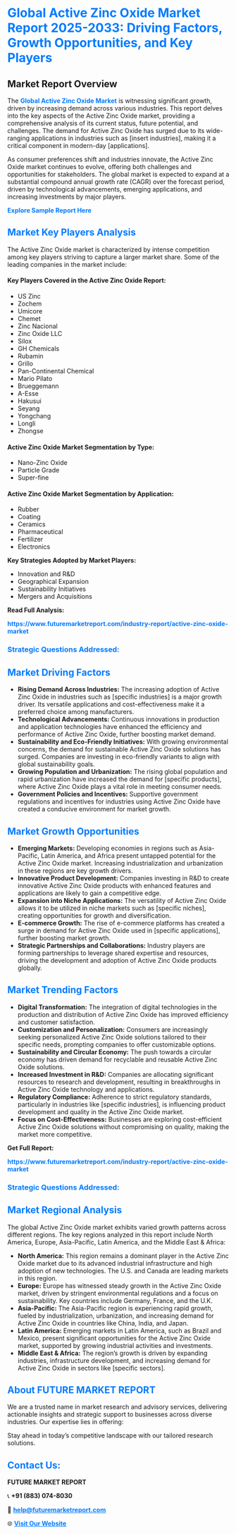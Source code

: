 <h1 style="color: #007BFF;">Global Active Zinc Oxide Market Report 2025-2033: Driving Factors, Growth Opportunities, and Key Players</h1>

<section id="overview">
<h2>Market Report Overview</h2>
<p>The <a href="https://www.futuremarketreport.com/industry-report/active-zinc-oxide-market" style="color: #007BFF; text-decoration: none;"><strong>Global Active Zinc Oxide Market</strong></a> is witnessing significant growth, driven by increasing demand across various industries. This report delves into the key aspects of the Active Zinc Oxide market, providing a comprehensive analysis of its current status, future potential, and challenges. The demand for Active Zinc Oxide has surged due to its wide-ranging applications in industries such as [insert industries], making it a critical component in modern-day [applications].</p>
<p>As consumer preferences shift and industries innovate, the Active Zinc Oxide market continues to evolve, offering both challenges and opportunities for stakeholders. The global market is expected to expand at a substantial compound annual growth rate (CAGR) over the forecast period, driven by technological advancements, emerging applications, and increasing investments by major players.</p>
</section>

<section id="overview">
<p><a href="https://www.futuremarketreport.com/request-sample/reportId=85700" style="color: #007BFF; text-decoration: none;"><strong>Explore Sample Report Here</strong></a></p>
</section>

<section id="key-players">
<h2 style="color: #007BFF;">Market Key Players Analysis</h2>
<p>The Active Zinc Oxide market is characterized by intense competition among key players striving to capture a larger market share. Some of the leading companies in the market include:</p>
<h4>Key Players Covered in the Active Zinc Oxide Report:</h4>
<ul><li>US Zinc</li><li>Zochem</li><li>Umicore</li><li>Chemet</li><li>Zinc Nacional</li><li>Zinc Oxide LLC</li><li>Silox</li><li>GH Chemicals</li><li>Rubamin</li><li>Grillo</li><li>Pan-Continental Chemical</li><li>Mario Pilato</li><li>Brueggemann</li><li>A-Esse</li><li>Hakusui</li><li>Seyang</li><li>Yongchang</li><li>Longli</li><li>Zhongse</li></ul>
<h4>Active Zinc Oxide Market Segmentation by Type:</h4>
<ul><li>Nano-Zinc Oxide</li><li>Particle Grade</li><li>Super-fine</li></ul>

<h4>Active Zinc Oxide Market Segmentation by Application:</h4>
<ul><li>Rubber</li><li>Coating</li><li>Ceramics</li><li>Pharmaceutical</li><li>Fertilizer</li><li>Electronics</li></ul>
<p><strong>Key Strategies Adopted by Market Players:</strong></p>
<ul>
<li>Innovation and R&D</li>
<li>Geographical Expansion</li>
<li>Sustainability Initiatives</li>
<li>Mergers and Acquisitions</li>
</ul>
</section>

<section>
<p><strong>Read Full Analysis: </strong></p><a href="https://www.futuremarketreport.com/industry-report/active-zinc-oxide-market" style="color: #007BFF; text-decoration: none;"><strong>https://www.futuremarketreport.com/industry-report/active-zinc-oxide-market</strong></a>
<h3 style="color: #007BFF;">Strategic Questions Addressed:</h3>
</section>

<section id="driving-factors">
<h2 style="color: #007BFF;">Market Driving Factors</h2>
<ul>
<li><strong>Rising Demand Across Industries:</strong> The increasing adoption of Active Zinc Oxide in industries such as [specific industries] is a major growth driver. Its versatile applications and cost-effectiveness make it a preferred choice among manufacturers.</li>
<li><strong>Technological Advancements:</strong> Continuous innovations in production and application technologies have enhanced the efficiency and performance of Active Zinc Oxide, further boosting market demand.</li>
<li><strong>Sustainability and Eco-Friendly Initiatives:</strong> With growing environmental concerns, the demand for sustainable Active Zinc Oxide solutions has surged. Companies are investing in eco-friendly variants to align with global sustainability goals.</li>
<li><strong>Growing Population and Urbanization:</strong> The rising global population and rapid urbanization have increased the demand for [specific products], where Active Zinc Oxide plays a vital role in meeting consumer needs.</li>
<li><strong>Government Policies and Incentives:</strong> Supportive government regulations and incentives for industries using Active Zinc Oxide have created a conducive environment for market growth.</li>
</ul>
</section>

<section id="growth-opportunities">
<h2 style="color: #007BFF;">Market Growth Opportunities</h2>
<ul>
<li><strong>Emerging Markets:</strong> Developing economies in regions such as Asia-Pacific, Latin America, and Africa present untapped potential for the Active Zinc Oxide market. Increasing industrialization and urbanization in these regions are key growth drivers.</li>
<li><strong>Innovative Product Development:</strong> Companies investing in R&D to create innovative Active Zinc Oxide products with enhanced features and applications are likely to gain a competitive edge.</li>
<li><strong>Expansion into Niche Applications:</strong> The versatility of Active Zinc Oxide allows it to be utilized in niche markets such as [specific niches], creating opportunities for growth and diversification.</li>
<li><strong>E-commerce Growth:</strong> The rise of e-commerce platforms has created a surge in demand for Active Zinc Oxide used in [specific applications], further boosting market growth.</li>
<li><strong>Strategic Partnerships and Collaborations:</strong> Industry players are forming partnerships to leverage shared expertise and resources, driving the development and adoption of Active Zinc Oxide products globally.</li>
</ul>
</section>

<section id="trending-factors">
<h2 style="color: #007BFF;">Market Trending Factors</h2>
<ul>
<li><strong>Digital Transformation:</strong> The integration of digital technologies in the production and distribution of Active Zinc Oxide has improved efficiency and customer satisfaction.</li>
<li><strong>Customization and Personalization:</strong> Consumers are increasingly seeking personalized Active Zinc Oxide solutions tailored to their specific needs, prompting companies to offer customizable options.</li>
<li><strong>Sustainability and Circular Economy:</strong> The push towards a circular economy has driven demand for recyclable and reusable Active Zinc Oxide solutions.</li>
<li><strong>Increased Investment in R&D:</strong> Companies are allocating significant resources to research and development, resulting in breakthroughs in Active Zinc Oxide technology and applications.</li>
<li><strong>Regulatory Compliance:</strong> Adherence to strict regulatory standards, particularly in industries like [specific industries], is influencing product development and quality in the Active Zinc Oxide market.</li>
<li><strong>Focus on Cost-Effectiveness:</strong> Businesses are exploring cost-efficient Active Zinc Oxide solutions without compromising on quality, making the market more competitive.</li>
</ul>
</section>

<section>
<p><strong>Get Full Report: </strong></p><a href="https://www.futuremarketreport.com/industry-report/active-zinc-oxide-market" style="color: #007BFF; text-decoration: none;"><strong>https://www.futuremarketreport.com/industry-report/active-zinc-oxide-market</strong></a>
<h3 style="color: #007BFF;">Strategic Questions Addressed:</h3>
</section>


<section id="regional-analysis">
<h2 style="color: #007BFF;">Market Regional Analysis</h2>
<p>The global Active Zinc Oxide market exhibits varied growth patterns across different regions. The key regions analyzed in this report include North America, Europe, Asia-Pacific, Latin America, and the Middle East & Africa:</p>
<ul>
<li><strong>North America:</strong> This region remains a dominant player in the Active Zinc Oxide market due to its advanced industrial infrastructure and high adoption of new technologies. The U.S. and Canada are leading markets in this region.</li>
<li><strong>Europe:</strong> Europe has witnessed steady growth in the Active Zinc Oxide market, driven by stringent environmental regulations and a focus on sustainability. Key countries include Germany, France, and the U.K.</li>
<li><strong>Asia-Pacific:</strong> The Asia-Pacific region is experiencing rapid growth, fueled by industrialization, urbanization, and increasing demand for Active Zinc Oxide in countries like China, India, and Japan.</li>
<li><strong>Latin America:</strong> Emerging markets in Latin America, such as Brazil and Mexico, present significant opportunities for the Active Zinc Oxide market, supported by growing industrial activities and investments.</li>
<li><strong>Middle East & Africa:</strong> The region’s growth is driven by expanding industries, infrastructure development, and increasing demand for Active Zinc Oxide in sectors like [specific sectors].</li>
</ul>
</section>

<footer>
<h2 style="color: #007BFF;">About FUTURE MARKET REPORT</h2>
<p>We are a trusted name in market research and advisory services, delivering actionable insights and strategic support to businesses across diverse industries. Our expertise lies in offering:</p>

<p>Stay ahead in today’s competitive landscape with our tailored research solutions.</p>

<h2 style="color: #007BFF;">Contact Us:</h2>
<p><strong>FUTURE MARKET REPORT</strong></p>
<p>📞 <strong>+91 (883) 074-8030</strong></p>
<p>📧 <strong><a href="mailto:help@futuremarketreport.com" style="color: #007BFF;">help@futuremarketreport.com</a></strong></p>
<p>🌐 <strong><a href="https://www.futuremarketreport.com/" style="color: #007BFF;">Visit Our Website</a></strong></p>
</footer>